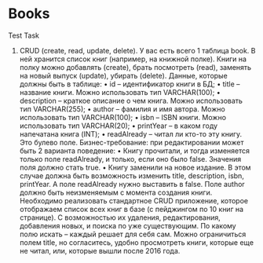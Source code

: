 # Books

Test Task
1. CRUD (create, read, update, delete).
У вас есть всего 1 таблица book. В ней хранится список книг (например, на книжной
полке). Книги на полку можно добавлять (create), брать посмотреть (read), заменять на новый
выпуск (update), убирать (delete).
Данные, которые должны быть в таблице:
• id – идентификатор книги в БД;
• title – название книги. Можно использовать тип VARCHAR(100);
• description – краткое описание о чем книга. Можно использовать тип
VARCHAR(255);
• author – фамилия и имя автора. Можно использовать тип VARCHAR(100);
• isbn – ISBN книги. Можно использовать тип VARCHAR(20);
• printYear – в каком году напечатана книга (INT);
• readAlready – читал ли кто-то эту книгу. Это булево поле.
Бизнес-требование: при редактировании может быть 2 варианта поведение:
• Книгу прочитали, и тогда изменяется только поле readAlready, и только, если оно
было false. Значения поля должно стать true.
• Книгу заменили на новое издание. В этом случае должна быть возможность
изменить title, description, isbn, printYear. А поле readAlready нужно выставить в
false. Поле author должно быть неизменяемым с момента создания книги.
Необходимо реализовать стандартное CRUD приложение, которое отображаем список
всех книг в базе (с пейджингом по 10 книг на странице). С возможностью их удаления,
редактирования, добавления новых, и поиска по уже существующим.
По какому полю искать – каждый решает для себя сам. Можно ограничиться полем title,
но согласитесь, удобно просмотреть книги, которые еще не читал, или, которые вышли после
2016 года.
